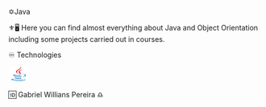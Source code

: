 ✡️Java


⚜️🖥️ Here you can find almost everything about Java and Object Orientation including some projects carried out in courses.


♾️ Technologies 

  <img align="left" alt="Biel-Java" height="30" width="40" src="https://raw.githubusercontent.com/devicons/devicon/master/icons/java/java-original.svg">
  
  <br>
  <br>
  
🆔 Gabriel Willians Pereira ♎ 

